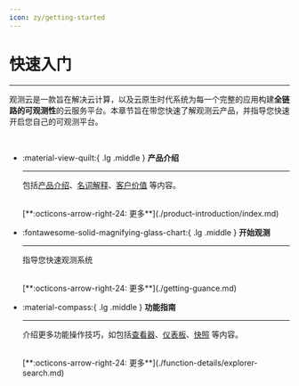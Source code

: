 ```yaml
---
icon: zy/getting-started
---
```


# 快速入门
---


观测云是一款旨在解决云计算，以及云原生时代系统为每一个完整的应用构建**全链路的可观测性**的云服务平台。本章节旨在带您快速了解观测云产品，并指导您快速开启您自己的可观测平台。

<br/>

<div class="grid cards" markdown>

-   :material-view-quilt:{ .lg .middle } __产品介绍__

    ---

    包括[产品介绍](./product-introduction/index.md)、[名词解释](./product-introduction/glossary.md)、[客户价值](./product-introduction/customer-value.md) 等内容。

    <br/>
    [**:octicons-arrow-right-24: 更多**](./product-introduction/index.md)


-   :fontawesome-solid-magnifying-glass-chart:{ .lg .middle } __开始观测__

    ---

    指导您快速观测系统

    <br/>
    [**:octicons-arrow-right-24: 更多**](./getting-guance.md)

-   :material-compass:{ .lg .middle } __功能指南__

    ---

    介绍更多功能操作技巧，如包括[查看器](./function-details/explorer-search.md)、[仪表板](./function-details/dashboard.md)、[快照](./function-details/snapshot.md) 等内容。

    <br/>
    [**:octicons-arrow-right-24: 更多**](./function-details/explorer-search.md)


</div>